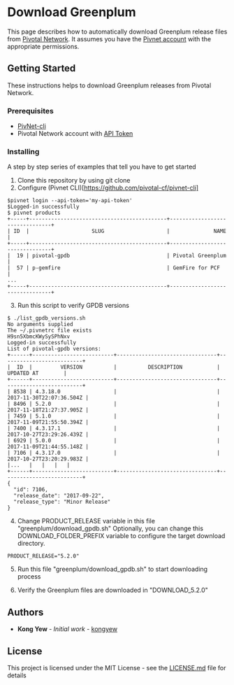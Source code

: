 # Download Greenplum

This page describes how to automatically download Greenplum release files from [Pivotal Network](https://network.pivotal.io/).  It assumes you have the [Pivnet account](https://login.run.pivotal.io/create_account?client_id=pivnet-production&redirect_uri=https://network.pivotal.io/login) with the appropriate permissions.

## Getting Started

These instructions helps to download Greenplum releases from Pivotal Network.

### Prerequisites

- [PivNet-cli](https://github.com/pivotal-cf/pivnet-cli)
- Pivotal Network account with [API Token](https://network.pivotal.io/users/dashboard/edit-profile)

### Installing

A step by step series of examples that tell you have to get started

1. Clone this repository by using git clone <repo>
2. Configure (Pivnet CLI)[https://github.com/pivotal-cf/pivnet-cli]
```
$pivnet login --api-token='my-api-token'
$Logged-in successfully
$ pivnet products
+-----+--------------------------------------------+--------------------------------+
| ID  |                    SLUG                    |              NAME              |
+-----+--------------------------------------------+--------------------------------+
|  19 | pivotal-gpdb                               | Pivotal Greenplum              |
|  57 | p-gemfire                                  | GemFire for PCF                |
...
+-----+--------------------------------------------+--------------------------------+
```
3. Run this script to verify GPDB versions
```
$ ./list_gpdb_versions.sh
No arguments supplied
The ~/.pivnetrc file exists
H9sn5XbmcKWySySPhNxv
Logged-in successfully
List of pivotal-gpdb versions:
+------+--------------------------+--------------------------------+--------------------------+
|  ID  |         VERSION          |          DESCRIPTION           |        UPDATED AT        |
+------+--------------------------+--------------------------------+--------------------------+
| 8538 | 4.3.18.0                 |                                | 2017-11-30T22:07:36.504Z |
| 8496 | 5.2.0                    |                                | 2017-11-18T21:27:37.905Z |
| 7459 | 5.1.0                    |                                | 2017-11-09T21:55:50.394Z |
| 7400 | 4.3.17.1                 |                                | 2017-10-27T23:29:26.439Z |
| 6929 | 5.0.0                    |                                | 2017-11-09T21:44:55.148Z |
| 7106 | 4.3.17.0                 |                                | 2017-10-27T23:20:29.983Z |
|...   |   |   |   |
+------+--------------------------+--------------------------------+--------------------------+
{
  "id": 7106,
  "release_date": "2017-09-22",
  "release_type": "Minor Release"
}
```
4. Change PRODUCT_RELEASE variable in this file "greenplum/download_gpdb.sh"
Optionally, you can change this DOWNLOAD_FOLDER_PREFIX variable to configure the target download directory.
```
PRODUCT_RELEASE="5.2.0"
```
5. Run this file "greenplum/download_gpdb.sh" to start downloading process

6. Verify the Greenplum files are downloaded in "DOWNLOAD_5.2.0"

## Authors

* **Kong Yew** - *Initial work* - [kongyew](https://github.com/kongyew)

## License

This project is licensed under the MIT License - see the [LICENSE.md](LICENSE.md) file for details
